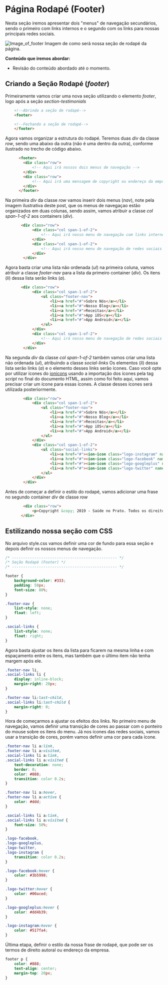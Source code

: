 # Página Rodapé (Footer)

Nesta seção iremos apresentar dois "menus" de navegação secundários, sendo 
o primeiro com links internos e o segundo com os links para nossas principais redes sociais.

![Image_of_footer](https://github.com/romuloreis/DWDM/blob/master/assets/footer.png)
Imagem de como será nossa seção de rodapé da página.

**Conteúdo que iremos abordar:**

  - Revisão do conteúdo abordado até o momento.

## Criando a Seção Rodapé (_footer_)

Primeiramente vamos criar uma nova seção utilizando o elemento _footer_, logo após a seção _section-testimonials_

```html
    <!--Abrindo a seção de rodapé-->
    <footer>

    <!--Fechando a seção de rodapé-->
    </footer>
```

Agora vamos organizar a estrutura do rodapé. Teremos duas _div_ da classe _row_, sendo uma abaixo da outra
(não é uma dentro da outra), conforme ilustrado no trecho de código abaixo.

```html
      <footer>
        <div class="row">
            <!-- Aqui irá nossos dois menus de navegação -->
        </div>
        <div class="row">
            <!-- Aqui irá uma mensagem de copyright ou endereço da empresa -->
        </div>
      </footer>
```

Na primeira _div_ da classe _row_ vamos inserir dois menus (_nav_), note pela imagem ilustrativa deste post, que os menus de navegaçao estão organizados em duas colunas, sendo assim, vamos atribuir a classe _col_ _span-1-of-2_ aos containers (_div_).

```html
       <div class="row">
            <div class="col span-1-of-2">
                <!-- Aqui irá nosso menu de navegação com links internos -->
            </div>
            <div class="col span-1-of-2">
                <!-- Aqui irá nosso menu de navegação de redes sociais -->
            </div>
        </div>
```

Agora basta criar uma lista não ordenada (_ul_) na primeira coluna, vamos atribuir a classe _footer-nav_ para a lista da primeiro container (_div_). Os itens (_li_) dessa lista serão links (_a_).

```html
       <div class="row">
            <div class="col span-1-of-2">
                <ul class="footer-nav">
                    <li><a href="#">Sobre Nós</a></li>
                    <li><a href="#">Nosso Blog</a></li>
                    <li><a href="#">Receitas</a></li>
                    <li><a href="#">App iOS</a></li>
                    <li><a href="#">App Android</a></li>
                </ul>
            </div>
            <div class="col span-1-of-2">
                <!-- Aqui irá nosso menu de navegação de redes sociais -->
            </div>
        </div>
```

Na segunda _div_ da classe _col_ _span-1-of-2_ também vamos criar uma lista não ordenada (_ul_), atribuindo a classe _social-links_
Os elementos (_li_) dessa lista serão links (_a_) e o elemento desses links serão ícones. Caso você opte por utilizar ícones do [ionicons](https://ionicons.com/) usando a importação dos ícones pela tag _script_ no final do documento HTML, assim como foi feito aqui, vamos precisar criar um ícone para essas ícones. A classe desses ícones será utilizada posteriormente.

```html
        <div class="row">
            <div class="col span-1-of-2">
                <ul class="footer-nav">
                    <li><a href="#">Sobre Nós</a></li>
                    <li><a href="#">Nosso Blog</a></li>
                    <li><a href="#">Receitas</a></li>
                    <li><a href="#">App iOS</a></li>
                    <li><a href="#">App Android</a></li>
                </ul>
            </div>
            <div class="col span-1-of-2">
                <ul class="social-links">
                    <li><a href="#"><ion-icon class="logo-instagram" name="logo-instagram"></ion-icon></a></li>
                    <li><a href="#"><ion-icon class="logo-facebook" name="logo-facebook"></ion-icon></a></li>
                    <li><a href="#"><ion-icon class="logo-googleplus" name="logo-googleplus"></ion-icon></a></li>
                    <li><a href="#"><ion-icon class="logo-twitter" name="logo-twitter"></ion-icon></a></li>
                </ul>
            </div>
        </div>
```

Antes de começar a definir o estilo do rodapé, vamos adicionar uma frase no segundo container _div_ de classe _row_

```html
        <div class="row">
            <p>Copyright &copy; 2019 - Saúde no Prato. Todos os direitos reservados.</p>
       </div>
```

## Estilizando nossa seção com CSS

No arquivo style.css vamos definir uma cor de fundo para essa seção e depois definir os nossos menus de navegação.

```css
/* ----------------------------------------------- */
/* Seção Rodapé (Footer) */
/* ----------------------------------------------- */

footer {
    background-color: #333;
    padding: 50px;
    font-size: 80%;
}

.footer-nav {
    list-style: none;
    float: left;
}

.social-links {
    list-style: none;
    float: right;
}
```

Agora basta ajustar os itens da lista para ficarem na mesma linha e com espaçamento entre os itens, mas também que o último item não tenha margem após ele.

```css
.footer-nav li,
.social-links li {
    display: inline-block;
    margin-right: 20px;
}

.footer-nav li:last-child,
.social-links li:last-child {
    margin-right: 0;
}
```

Hora de começarmos a ajustar os efeitos dos links. No primeiro menu de navegação, vamos definir uma transição de cores ao passar com o ponteiro do mouse sobre os itens do menu. Já nos ícones das redes sociais, vamos usar a transição de cores, porém vamos definir uma cor para cada ícone.

```css
.footer-nav li a:link,
.footer-nav li a:visited,
.social-links li a:link,
.social-links li a:visited {
    text-decoration: none;
    border: 0;
    color: #888;
    transition: color 0.2s;
}

.footer-nav li a:hover,
.footer-nav li a:active {
    color: #ddd;
}

.social-links li a:link,
.social-links li a:visited {
    font-size: 50%;
}

.logo-facebook,
.logo-googleplus,
.logo-twitter,
.logo-instagram {
    transition: color 0.2s;
}

.logo-facebook:hover {
    color: #3b5998;
}

.logo-twitter:hover {
    color: #00aced;
}

.logo-googleplus:hover {
    color: #dd4b39;
}

.logo-instagram:hover {
    color: #517fa4;
}
```

Última etapa, definir o estilo da nossa frase de rodapé, que pode ser os termos de direito autoral ou endereço da empresa.

```css
footer p {
    color: #888;
    text-align: center;
    margin-top: 20px;
}
```
